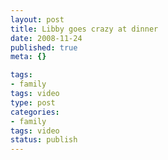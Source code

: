 ```yaml
--- 
layout: post
title: Libby goes crazy at dinner
date: 2008-11-24
published: true
meta: {}

tags: 
- family
tags: video
type: post
categories: 
- family
tags: video
status: publish
---
```

<div class="wlWriterSmartContent" style="margin: 0px;padding: 0px;float: none"></div>

